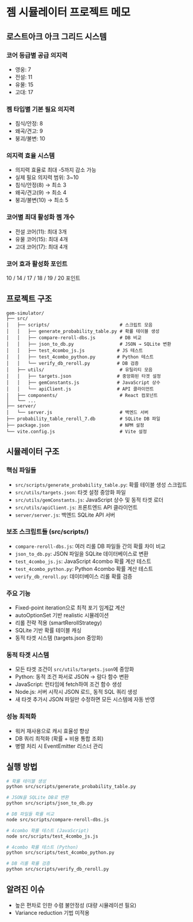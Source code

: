 # 젬 시뮬레이터 프로젝트 메모

## 로스트아크 아크 그리드 시스템

### 코어 등급별 공급 의지력
- 영웅: 7
- 전설: 11
- 유물: 15
- 고대: 17

### 젬 타입별 기본 필요 의지력
- 침식/안정: 8
- 왜곡/견고: 9
- 붕괴/불변: 10

### 의지력 효율 시스템
- 의지력 효율로 최대 -5까지 감소 가능
- 실제 필요 의지력 범위: 3~10
- 침식/안정(8) → 최소 3
- 왜곡/견고(9) → 최소 4
- 붕괴/불변(10) → 최소 5

### 코어별 최대 활성화 젬 개수
- 전설 코어(11): 최대 3개
- 유물 코어(15): 최대 4개
- 고대 코어(17): 최대 4개

### 코어 효과 활성화 포인트
10 / 14 / 17 / 18 / 19 / 20 포인트

## 프로젝트 구조
```
gem-simulator/
├── src/
│   ├── scripts/                          # 스크립트 모음
│   │   ├── generate_probability_table.py # 확률 테이블 생성
│   │   ├── compare-reroll-dbs.js         # DB 비교
│   │   ├── json_to_db.py                 # JSON → SQLite 변환
│   │   ├── test_4combo_js.js            # JS 테스트
│   │   ├── test_4combo_python.py        # Python 테스트
│   │   └── verify_db_reroll.py          # DB 검증
│   ├── utils/                            # 유틸리티 모음
│   │   ├── targets.json                 # 중앙화된 타겟 설정
│   │   ├── gemConstants.js              # JavaScript 상수
│   │   └── apiClient.js                 # API 클라이언트
│   ├── components/                       # React 컴포넌트
│   └── ...
├── server/
│   └── server.js                         # 백엔드 서버
├── probability_table_reroll_7.db         # SQLite DB 파일
├── package.json                          # NPM 설정
└── vite.config.js                        # Vite 설정
```

## 시뮬레이터 구조

### 핵심 파일들
- `src/scripts/generate_probability_table.py`: 확률 테이블 생성 스크립트
- `src/utils/targets.json`: 타겟 설정 중앙화 파일
- `src/utils/gemConstants.js`: JavaScript 상수 및 동적 타겟 로더
- `src/utils/apiClient.js`: 프론트엔드 API 클라이언트
- `server/server.js`: 백엔드 SQLite API 서버

### 보조 스크립트들 (src/scripts/)
- `compare-reroll-dbs.js`: 여러 리롤 DB 파일들 간의 확률 차이 비교
- `json_to_db.py`: JSON 파일을 SQLite 데이터베이스로 변환
- `test_4combo_js.js`: JavaScript 4combo 확률 계산 테스트
- `test_4combo_python.py`: Python 4combo 확률 계산 테스트
- `verify_db_reroll.py`: 데이터베이스 리롤 확률 검증

### 주요 기능
- Fixed-point iteration으로 최적 포기 임계값 계산
- autoOptionSet 기반 realistic 시뮬레이션
- 리롤 전략 적용 (smartRerollStrategy)
- SQLite 기반 확률 테이블 캐싱
- 동적 타겟 시스템 (targets.json 중앙화)

### 동적 타겟 시스템
- 모든 타겟 조건이 `src/utils/targets.json`에 중앙화
- Python: 동적 조건 파서로 JSON → 람다 함수 변환
- JavaScript: 런타임에 fetch하여 조건 함수 생성
- Node.js: 서버 시작시 JSON 로드, 동적 SQL 쿼리 생성
- 새 타겟 추가시 JSON 파일만 수정하면 모든 시스템에 자동 반영

### 성능 최적화
- 워커 재사용으로 캐시 효율성 향상
- DB 쿼리 최적화 (확률 + 비용 통합 조회)
- 병렬 처리 시 EventEmitter 리스너 관리

## 실행 방법
```bash
# 확률 테이블 생성
python src/scripts/generate_probability_table.py

# JSON을 SQLite DB로 변환
python src/scripts/json_to_db.py

# DB 파일들 확률 비교
node src/scripts/compare-reroll-dbs.js

# 4combo 확률 테스트 (JavaScript)
node src/scripts/test_4combo_js.js

# 4combo 확률 테스트 (Python)  
python src/scripts/test_4combo_python.py

# DB 리롤 확률 검증
python src/scripts/verify_db_reroll.py
```

## 알려진 이슈
- 높은 편차로 인한 수렴 불안정성 (대량 시뮬레이션 필요)
- Variance reduction 기법 미적용